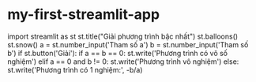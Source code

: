 # my-first-streamlit-app
import streamlit as st
st.title("Giải phương trình bậc nhất")
st.balloons()
st.snow()
a = st.number_input('Tham số a')
b = st.number_input('Tham số b')
if st.button('Giải'):
  if a == b == 0:
    st.write('Phương trình có vô số nghiệm')
  elif a == 0 and b != 0:
    st.write('Phương trình vô nghiệm')
  else:
    st.write('Phương trình có 1 nghiệm:', -b/a)
